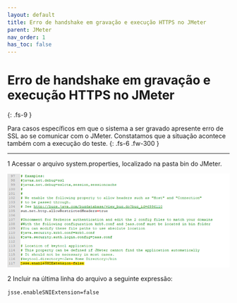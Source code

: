 ```yaml
---
layout: default
title: Erro de handshake em gravação e execução HTTPS no JMeter
parent: JMeter
nav_order: 1
has_toc: false
---
```


# Erro de handshake em gravação e execução HTTPS no JMeter 
{: .fs-9 }

Para casos específicos em que o sistema a ser gravado apresente erro de SSL ao se comunicar com o JMeter. Constatamos que a situação acontece também com a execução do teste.
{: .fs-6 .fw-300 }

---

1 Acessar o arquivo system.properties, localizado na pasta bin do JMeter.

![](https://github.com/rafaelvie/faqperformance/blob/main/img/handshake.png)

2 Incluir na última linha do arquivo a seguinte expressão:

```
jsse.enableSNIExtension=false
```
